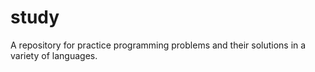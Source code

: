 # study

A repository for practice programming problems and their solutions in a variety of languages.

